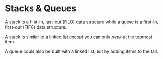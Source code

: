 # Stacks & Queues

A stack is a first-in, last-out (FILO) data structure while a queue is a first-in, first-out (FIFO) data structure.

A stack is similar to a linked list except you can only *peek* at the topmost item.

A queue could also be built with a linked list, but by adding items to the tail.